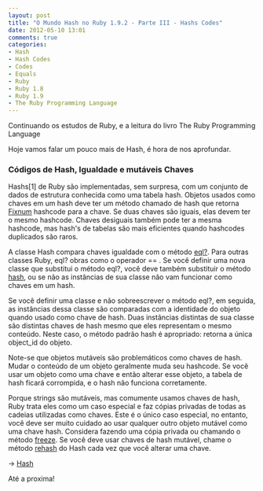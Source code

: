 ```yaml
---
layout: post
title: "O Mundo Hash no Ruby 1.9.2 - Parte III - Hashs Codes"
date: 2012-05-10 13:01
comments: true
categories:  
- Hash
- Hash Codes
- Codes
- Equals
- Ruby
- Ruby 1.8
- Ruby 1.9
- The Ruby Programming Language
---
```


<p>Continuando os estudos de Ruby, e a leitura do livro The Ruby Programming Language</p>
<p>Hoje vamos falar um pouco mais de Hash, é hora de nos aprofundar.</p>

<h3>Códigos de Hash, Igualdade e mutáveis Chaves</h3>
<!-- more -->
Hashs[1] de Ruby são implementadas, sem surpresa, com um conjunto de dados de
estrutura conhecida como uma tabela hash. Objetos usados como chaves em um hash deve ter um método chamado de hash que retorna <a href="http://www.ruby-doc.org/core-1.9.2/Fixnum.html">Fixnum</a> hashcode para a chave. Se duas chaves são iguais, elas devem ter o mesmo
hashcode. Chaves desiguais também pode ter a mesma hashcode, mas hash's de tabelas são mais eficientes quando hashcodes duplicados são raros.

A classe Hash compara chaves igualdade com o método <a href="http://www.ruby-doc.org/core-1.9.2/Hash.html#method-i-eql-3F">eql?</a>. Para
outras classes Ruby, eql? obras como o operador == . Se você definir uma nova classe que
substitui o método eql?, você deve também substituir o método <a href="http://www.ruby-doc.org/core-1.9.2/Hash.html#method-i-hash">hash</a>, ou se não as instâncias de sua classe não vam funcionar como chaves em um hash.

Se você definir uma classe e não sobreescrever o método eql?, em seguida, as instâncias dessa classe são
comparadas com a identidade do objeto quando usado como chave de hash. Duas instâncias distintas de sua classe são distintas chaves de hash mesmo que eles representam o mesmo conteúdo. Neste caso, o método padrão hash é apropriado: retorna a única object_id do objeto.

Note-se que objetos mutáveis ​​são problemáticos como chaves de hash. Mudar o conteúdo de um objeto geralmente muda seu hashcode. Se você usar um objeto como uma chave e então alterar esse objeto, a tabela de hash ficará corrompida, e o hash não funciona corretamente.

Porque strings são mutáveis, mas comumente usamos chaves de hash, Ruby trata eles como um caso especial e faz cópias privadas de todas as cadeias utilizadas como chaves. Este é o único caso especial, no entanto, você deve ser muito cuidado ao usar qualquer outro objeto mutável como uma chave hash. Considera fazendo uma cópia privada ou chamando o método <a href="http://ruby-doc.org/core-1.9.2/Object.html#method-i-freeze">freeze</a>.
Se você deve usar chaves de hash mutável, chame o método <a href="http://www.ruby-doc.org/core-1.9.2/Hash.html#method-i-rehash">rehash</a> do Hash cada vez que você alterar uma chave.

-> <a href="http://www.ruby-doc.org/core-1.9.2/Hash.html">Hash</a>

Até a proxima!